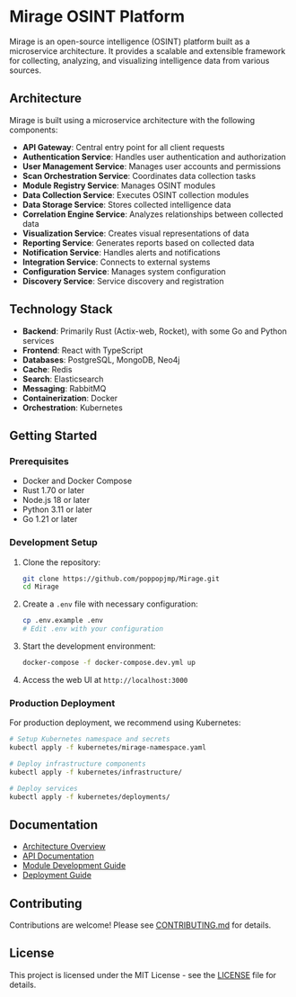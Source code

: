 # Mirage OSINT Platform

Mirage is an open-source intelligence (OSINT) platform built as a microservice architecture. It provides a scalable and extensible framework for collecting, analyzing, and visualizing intelligence data from various sources.

## Architecture

Mirage is built using a microservice architecture with the following components:

* **API Gateway**: Central entry point for all client requests
* **Authentication Service**: Handles user authentication and authorization
* **User Management Service**: Manages user accounts and permissions
* **Scan Orchestration Service**: Coordinates data collection tasks
* **Module Registry Service**: Manages OSINT modules
* **Data Collection Service**: Executes OSINT collection modules
* **Data Storage Service**: Stores collected intelligence data
* **Correlation Engine Service**: Analyzes relationships between collected data
* **Visualization Service**: Creates visual representations of data
* **Reporting Service**: Generates reports based on collected data
* **Notification Service**: Handles alerts and notifications
* **Integration Service**: Connects to external systems
* **Configuration Service**: Manages system configuration
* **Discovery Service**: Service discovery and registration

## Technology Stack

* **Backend**: Primarily Rust (Actix-web, Rocket), with some Go and Python services
* **Frontend**: React with TypeScript
* **Databases**: PostgreSQL, MongoDB, Neo4j
* **Cache**: Redis
* **Search**: Elasticsearch
* **Messaging**: RabbitMQ
* **Containerization**: Docker
* **Orchestration**: Kubernetes

## Getting Started

### Prerequisites

* Docker and Docker Compose
* Rust 1.70 or later
* Node.js 18 or later
* Python 3.11 or later
* Go 1.21 or later

### Development Setup

1. Clone the repository:
   ```bash
   git clone https://github.com/poppopjmp/Mirage.git
   cd Mirage
   ```

2. Create a `.env` file with necessary configuration:
   ```bash
   cp .env.example .env
   # Edit .env with your configuration
   ```

3. Start the development environment:
   ```bash
   docker-compose -f docker-compose.dev.yml up
   ```

4. Access the web UI at `http://localhost:3000`

### Production Deployment

For production deployment, we recommend using Kubernetes:

```bash
# Setup Kubernetes namespace and secrets
kubectl apply -f kubernetes/mirage-namespace.yaml

# Deploy infrastructure components
kubectl apply -f kubernetes/infrastructure/

# Deploy services
kubectl apply -f kubernetes/deployments/
```

## Documentation

* [Architecture Overview](docs/architecture.md)
* [API Documentation](docs/api.md)
* [Module Development Guide](docs/modules.md)
* [Deployment Guide](docs/deployment.md)

## Contributing

Contributions are welcome! Please see [CONTRIBUTING.md](CONTRIBUTING.md) for details.

## License

This project is licensed under the MIT License - see the [LICENSE](LICENSE) file for details.

